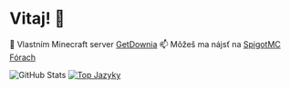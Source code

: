 <h1> Vitaj! 👋 </h1>

 💚 Vlastním Minecraft server [GetDownia](https://getdownia.eu)
 📫 Môžeš ma nájsť na [SpigotMC Fórach](https://www.spigotmc.org/members/ubvg.812070/)


![GitHub Stats](https://github-readme-stats.vercel.app/api?username=MrSlenky&show_icons=true)
[![Top Jazyky](https://github-readme-stats.vercel.app/api/top-langs/?username=MrSlenky)](https://github.com/anuraghazra/github-readme-stats)
